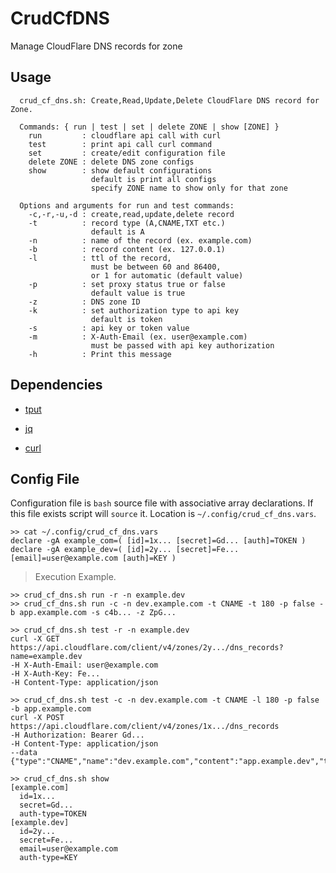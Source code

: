 # CrudCfDNS

Manage CloudFlare DNS records for zone

## Usage

```text
  crud_cf_dns.sh: Create,Read,Update,Delete CloudFlare DNS record for Zone.
  
  Commands: { run | test | set | delete ZONE | show [ZONE] }
    run         : cloudflare api call with curl
    test        : print api call curl command 
    set         : create/edit configuration file
    delete ZONE : delete DNS zone configs
    show        : show default configurations
                  default is print all configs
                  specify ZONE name to show only for that zone

  Options and arguments for run and test commands:
    -c,-r,-u,-d : create,read,update,delete record
    -t          : record type (A,CNAME,TXT etc.)
                  default is A
    -n          : name of the record (ex. example.com)
    -b          : record content (ex. 127.0.0.1)
    -l          : ttl of the record,
                  must be between 60 and 86400,
                  or 1 for automatic (default value)
    -p          : set proxy status true or false
                  default value is true
    -z          : DNS zone ID
    -k          : set authorization type to api key
                  default is token
    -s          : api key or token value
    -m          : X-Auth-Email (ex. user@example.com)
                  must be passed with api key authorization
    -h          : Print this message
```

## Dependencies

- [tput](https://www.gnu.org/software/termutils/manual/termutils-2.0/html_chapter/tput_1.html#SEC1)

- [jq](https://stedolan.github.io/jq/)

- [curl](https://curl.se/)

## Config File

Configuration file is `bash` source file with associative array declarations. If this file exists script will `source` it. Location is `~/.config/crud_cf_dns.vars`.

```text
>> cat ~/.config/crud_cf_dns.vars
declare -gA example_com=( [id]=1x... [secret]=Gd... [auth]=TOKEN )
declare -gA example_dev=( [id]=2y... [secret]=Fe... [email]=user@example.com [auth]=KEY )
```

> Execution Example.

```text
>> crud_cf_dns.sh run -r -n example.dev
>> crud_cf_dns.sh run -c -n dev.example.com -t CNAME -t 180 -p false -b app.example.com -s c4b... -z ZpG... 

>> crud_cf_dns.sh test -r -n example.dev
curl -X GET https://api.cloudflare.com/client/v4/zones/2y.../dns_records?name=example.dev
-H X-Auth-Email: user@example.com
-H X-Auth-Key: Fe...
-H Content-Type: application/json

>> crud_cf_dns.sh test -c -n dev.example.com -t CNAME -l 180 -p false -b app.example.com
curl -X POST https://api.cloudflare.com/client/v4/zones/1x.../dns_records
-H Authorization: Bearer Gd...
-H Content-Type: application/json
--data {"type":"CNAME","name":"dev.example.com","content":"app.example.dev","ttl":180,"priority":10,"proxied":false}

>> crud_cf_dns.sh show
[example.com]
  id=1x...
  secret=Gd...
  auth-type=TOKEN
[example.dev]
  id=2y...
  secret=Fe...
  email=user@example.com
  auth-type=KEY

```
